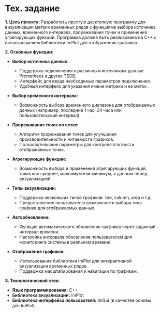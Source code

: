 # Тех. задание

**1. Цель проекта:**
Разработать простую десктопную программу для визуализации метрик временных рядов с функциями выбора источника данных, временного интервала, прореживания точек и применения агрегирующих функций. Программа должна быть реализована на C++ с использованием библиотеки ImPlot для отображения графиков.

**2. Основные функции:**

- **Выбор источника данных:**
  - Поддержка подключения к различным источникам данных: Prometheus и других TSDB.
  - Интерфейс для ввода необходимых параметров подключения.
  - Удобный интерфейс для указания имени метрики и ее меток.

- **Выбор временного интервала:**
  - Возможность выбора временного диапазона для отображаемых данных (например, последние 1 час, 24 часа или пользовательский интервал).

- **Прореживание точек по сетке:**
  - Алгоритм прореживания точек для улучшения производительности и читаемости графиков.
  - Пользовательские параметры для контроля плотности отображаемых точек.

- **Агрегирующие функции:**
  - Возможность выбора и применения агрегирующих функций, таких как среднее, максимум или минимум, к данным перед визуализацией.

- **Типы визуализации:**
  - Поддержка нескольких типов графиков: line, column, area и т.д.
  - Предоставление пользователю возможности выбора типа графика для отображаемых данных.

- **Автообновление:**
  - Функция автоматического обновления графиков через заданный интервал времени.
  - Настройка интервала обновления пользователем для мониторинга системы в реальном времени.

- **Отображение графиков:**
  - Использование библиотеки ImPlot для интерактивной визуализации временных рядов.
  - Поддержка масштабирования и навигации по графикам.

**3. Технологический стек:**

- **Язык программирования:** C++
- **Библиотека визуализации:** ImPlot
- **Библиотека интерфейса пользователя:** ImGui (в качестве основы для ImPlot)
  
